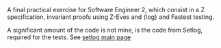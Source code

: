 A final practical exercise for Software Engineer 2, which consist in a Z specification, invariant proofs using Z-Eves and {log} and Fastest testing. 

A significant amount of the code is not mine, is the code from Setlog, required for the tests. 
See [setlog main page](https://www.clpset.unipr.it/setlog.Home.html)
